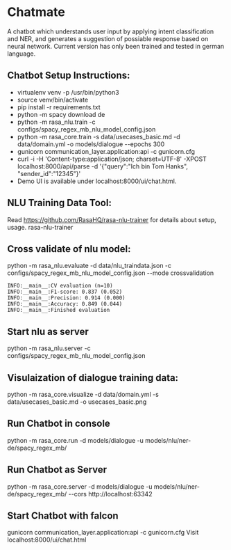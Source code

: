 # Chatmate
A chatbot which understands user input by applying intent classification and NER, and generates a suggestion of possiable response based on neural network. Current version has only been trained and tested in german language.

## Chatbot Setup Instructions:
* virtualenv venv -p /usr/bin/python3
* source venv/bin/activate
* pip install -r requirements.txt
* python -m spacy download de
* python -m rasa_nlu.train -c configs/spacy_regex_mb_nlu_model_config.json
* python -m rasa_core.train -s data/usecases_basic.md -d data/domain.yml -o models/dialogue --epochs 300
* gunicorn communication_layer.application:api -c gunicorn.cfg
* curl -i -H 'Content-type:application/json; charset=UTF-8' -XPOST localhost:8000/api/parse -d '{"query":"Ich bin Tom Hanks", "sender_id":"12345"}'
* Demo UI is available under localhost:8000/ui/chat.html.

## NLU Training Data Tool:
Read https://github.com/RasaHQ/rasa-nlu-trainer for details about setup, usage.
rasa-nlu-trainer

## Cross validate of nlu model:
python -m rasa_nlu.evaluate -d data/nlu_traindata.json -c configs/spacy_regex_mb_nlu_model_config.json --mode crossvalidation
```
INFO:__main__:CV evaluation (n=10)
INFO:__main__:F1-score: 0.837 (0.052)
INFO:__main__:Precision: 0.914 (0.000)
INFO:__main__:Accuracy: 0.849 (0.044)
INFO:__main__:Finished evaluation
```

## Start nlu as server
python -m rasa_nlu.server  -c configs/spacy_regex_mb_nlu_model_config.json

## Visulaization of dialogue training data:
python -m rasa_core.visualize -d data/domain.yml -s data/usecases_basic.md -o usecases_basic.png

## Run Chatbot in console
python -m rasa_core.run -d models/dialogue -u models/nlu/ner-de/spacy_regex_mb/

## Run Chatbot as Server
python -m rasa_core.server -d models/dialogue -u models/nlu/ner-de/spacy_regex_mb/ --cors http://localhost:63342

## Start Chatbot with falcon
gunicorn communication_layer.application:api -c gunicorn.cfg
Visit localhost:8000/ui/chat.html
